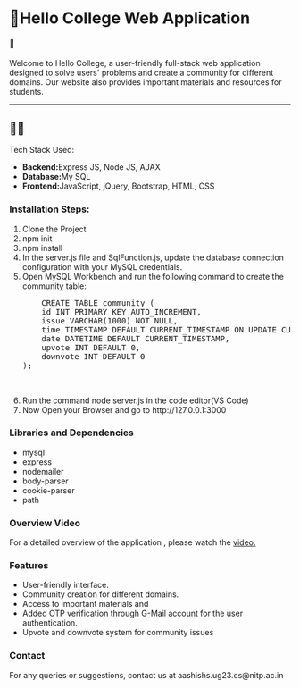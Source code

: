 <h1>🏢Hello College Web Application</h1>

<p><h4>👋</h4>Welcome to Hello College, a user-friendly full-stack web application designed to solve users' problems and create a community for different domains. Our website also provides important materials and resources for students.</p>
<hr>
<h3><h2>🧑‍💼</h2>Tech Stack Used: </h3>
<ul>
  <li><b>Backend:</b>Express JS, Node JS, AJAX</li>
  <li><b>Database:</b>My SQL</li>
  <li><b>Frontend:</b>JavaScript, jQuery, Bootstrap, HTML, CSS</li>
</ul>
<h3>Installation Steps:</h3>
<ol>
  <li>Clone the Project</li>
  <li>npm init</li>
  <li>npm install</li>
  <li>In the server.js file and SqlFunction.js, update the database connection configuration with your MySQL credentials.</li>
  <li>Open MySQL Workbench and run the following command to create the community table:
  <pre>
    CREATE TABLE community (
    id INT PRIMARY KEY AUTO_INCREMENT,
    issue VARCHAR(1000) NOT NULL,
    time TIMESTAMP DEFAULT CURRENT_TIMESTAMP ON UPDATE CURRENT_TIMESTAMP,
    date DATETIME DEFAULT CURRENT_TIMESTAMP,
    upvote INT DEFAULT 0,
    downvote INT DEFAULT 0
);
   
  </pre>
  </li>
  <li>Run the command node server.js in the code editor(VS Code)</li>
  <li>Now Open your Browser and go to http://127.0.0.1:3000</li>
</ol>
<h3>Libraries and Dependencies</h3>
<ul>
  <li>mysql</li>
  <li>express</li>
  <li>nodemailer</li>
  <li>body-parser</li>
  <li>cookie-parser</li>
  <li>path</li>
</ul>
<h3>Overview Video</h3>
<p>For a detailed overview of the application , please watch the <a target="_blank" href="https://www.loom.com/share/f763872a339c407aa0e3ebcdfe606ab9?sid=9dba8129-af8d-499f-9d01-07ef5b0fe921">video.</a></p>
<h3>Features</h3>
<ul>
  <li>User-friendly interface.</li>
  <li>Community creation for different domains.</li>
  <li>Access to important materials and </li>
<li>Added OTP verification through G-Mail account for the user authentication.</li>
  <li>Upvote and downvote system for community issues</li>
</ul>
<h3>Contact</h3>
<p>For any queries or suggestions, contact us at aashishs.ug23.cs@nitp.ac.in</p>

